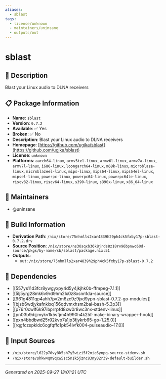 ```yaml
---
aliases:
  - sblast
tags:
  - license/unknown
  - maintainers/uninsane
  - outputs/out
---
```


# sblast

## 📝 Description

Blast your Linux audio to DLNA receivers

## 📋 Package Information

- **Name**: `sblast`
- **Version**: `0.7.2`
- **Available**: ✅ Yes
- **Broken**: ✅ No
- **Description**: Blast your Linux audio to DLNA receivers
- **Homepage**: [https://github.com/ugjka/sblast](https://github.com/ugjka/sblast)
- **License**: `unknown`
- **Platforms**: `aarch64-linux`, `armv5tel-linux`, `armv6l-linux`, `armv7a-linux`, `armv7l-linux`, `i686-linux`, `loongarch64-linux`, `m68k-linux`, `microblaze-linux`, `microblazeel-linux`, `mips-linux`, `mips64-linux`, `mips64el-linux`, `mipsel-linux`, `powerpc-linux`, `powerpc64-linux`, `powerpc64le-linux`, `riscv32-linux`, `riscv64-linux`, `s390-linux`, `s390x-linux`, `x86_64-linux`
## 👥 Maintainers

- @uninsane


## 🔧 Build Information

- **Derivation Path**: `/nix/store/75nhmlls2xar4839h29ph4ck5fxby17p-sblast-0.7.2.drv`
- **Source Position**: `/nix/store/ns30sqxb36k8jrds8z18rv96bpnwc60d-source/pkgs/by-name/sb/sblast/package.nix:51`
- **Outputs**:
  - `out`:  `/nix/store/75nhmlls2xar4839h29ph4ck5fxby17p-sblast-0.7.2`

## 🔗 Dependencies

- [[557ys11d3fcr8ywgyxpy4d5y4jkjhk0b-ffmpeg-7.1.1]]
- [[5lj5yrg28mk6v9rd9hm2lx0z8xsnn1da-source]]
- [[961g4811qp4ahh7pv2m6zc9z9jxd9ypn-sblast-0.7.2-go-modules]]
- [[bjsb6wdjykafnkixq156qdvmxhsm2bai-bash-5.3p3]]
- [[p76r0cwlf6k97ibprrpfd8xw0r8wc3nx-stdenv-linux]]
- [[pn03b9dijjmykv1k5sfjm4h990h4k25f-make-binary-wrapper-hook]]
- [[pxn4bbdbwd25r02kvp7a1jp3fjykrb65-go-1.25.0]]
- [[rqgfczspkldc6cgfqffc1pk54lvfk004-pulseaudio-17.0]]

## 📁 Input Sources

- `/nix/store/l622p70vy8k5sh7y5wizi5f2mic6ynpg-source-stdenv.sh`
- `/nix/store/shkw4qm9qcw5sc5n1k5jznc83ny02r39-default-builder.sh`

---
*Generated on 2025-09-27 13:01:21 UTC*
